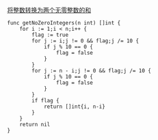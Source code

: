 [将整数转换为两个无零整数的和](https://leetcode-cn.com/problems/convert-integer-to-the-sum-of-two-no-zero-integers/)

```golang
func getNoZeroIntegers(n int) []int {
    for i := 1;i < n;i++ {
        flag := true
        for j := i;j != 0 && flag;j /= 10 {
            if j % 10 == 0 {
                flag = false
            }
        }
        for j := n - i;j != 0 && flag;j /= 10 {
            if j % 10 == 0 {
                flag = false
            }
        }
        if flag {
            return []int{i, n-i}
        }
    }
    return nil
}
```
